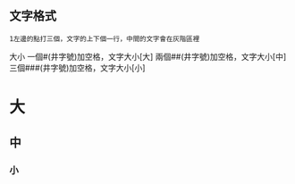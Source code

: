 ## 文字格式

```
1左邊的點打三個，文字的上下個一行，中間的文字會在灰階區裡
```
大小
一個#(井字號)加空格，文字大小[大]
兩個##(井字號)加空格，文字大小[中]
三個###(井字號)加空格，文字大小[小]
# 大
## 中
### 小


